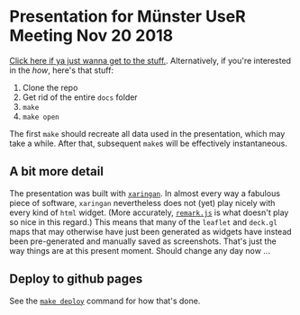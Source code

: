 # Presentation for Münster UseR Meeting Nov 20 2018

[Click here if ya just wanna get to the
stuff.](https://mpadge.github.io/ms-user-meetup-nov2018/slides/ms-meetup-nov18.html#1).
Alternatively, if you're interested in the *how*, here's that stuff:

1. Clone the repo
2. Get rid of the entire `docs` folder
3. `make`
4. `make open`

The first `make` should recreate all data used in the presentation, which may
take a while. After that, subsequent `make`s will be effectively instantaneous.

## A bit more detail

The presentation was built with [`xaringan`](https://github.com/yihui/xaringan).
In almost every way a fabulous piece of software, `xaringan` nevertheless does
not (yet) play nicely with every kind of `html` widget. (More accurately,
[`remark.js`](https://remark.js) is what doesn't play so nice in this regard.)
This means that many of the `leaflet` and `deck.gl` maps that may otherwise have
just been generated as widgets have instead been pre-generated and manually
saved as screenshots.  That's just the way things are at this present moment.
Should change any day now ...

## Deploy to github pages

See the [`make
deploy`](https://github.com/mpadge/ms-user-meetup-nov2018/blob/master/makefile)
command for how that's done.
